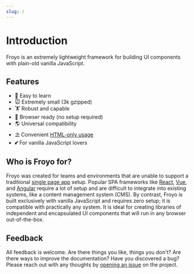 ```yaml
---
slug: /
---
```


# Introduction

Froyo is an extremely lightweight framework for building UI components with plain-old vanilla JavaScript.

## Features

-   📖 Easy to learn
-   🐭 Extremely small (3k gzipped)
-   🏋 Robust and capable
-   🚀 Browser ready (no setup required)
-   🌎 Universal compatibility
-   ⛱️ Convenient [HTML-only usage](../fundamentals/html-only-usage.md)
-   💕 For vanilla JavaScript lovers

## Who is Froyo for?

Froyo was created for teams and environments that are unable to support a traditional [single page app](https://developer.mozilla.org/en-US/docs/Glossary/SPA) setup. Popular SPA frameworks like [React](https://reactjs.org/), [Vue](https://vuejs.org/), and [Angular](https://angularjs.org/) require a lot of setup and are difficult to integrate into existing systems, like a content management system (CMS). By contrast, Froyo is built exclusively with vanilla JavaScript and requires zero setup; it is compatible with practically any system. It is ideal for creating libraries of independent and encapsulated UI components that will run in any browser out-of-the-box.

## Feedback

All feedback is welcome. Are there things you like, things you don't? Are there ways to improve the documentation? Have you discovered a bug? Please reach out with any thoughts by [opening an issue](https://github.com/marksmccann/froyo/issues/new) on the project.
